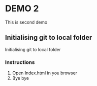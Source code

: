 # DEMO 2

This is second demo

## Initialising git to local folder

Initialising git to local folder

### Instructions

1. Open Index.html in you browser
2. Bye bye
